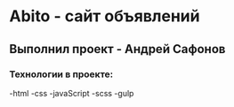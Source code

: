 # Abito - сайт объявлений

## Выполнил проект - Андрей Сафонов

### Технологии в проекте: 
-html
-css
-javaScript
-scss
-gulp

